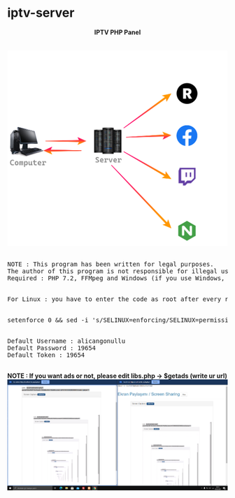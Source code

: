 # iptv-server
<center><b>IPTV PHP Panel</b></center><br>
<br>
<center><img src="tanitim/algo.png"></center><br>
<pre>
NOTE : This program has been written for legal purposes. 
The author of this program is not responsible for illegal uses.
Required : PHP 7.2, FFMpeg and Windows (if you use Windows, you cannot setup ffmpeg) / Linux
<br>
For Linux : you have to enter the code as root after every reboot or shutdown
<br>
setenforce 0 && sed -i 's/SELINUX=enforcing/SELINUX=permissive/g' /etc/sysconfig/selinux
<br>
Default Username : alicangonullu
Default Password : 19654
Default Token : 19654
</pre>
<br>
<b>NOTE : If you want ads or not, please edit libs.php -> $getads (write ur url)</b>
<center><img src="tanitim/scr.png"></center><br>
